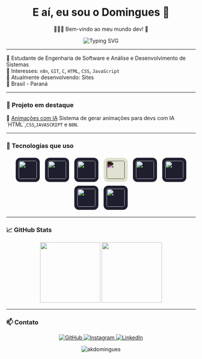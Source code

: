<h1 align="center">E aí, eu sou o Domingues 👋</h1>

<p align="center">👨🏼‍💻 Bem-vindo ao meu mundo dev! 🚀</p>

<p align="center">
  <img src="https://readme-typing-svg.herokuapp.com?font=Fira+Code&size=22&pause=1000&color=F7F7F7&center=true&vCenter=true&width=600&lines=Dev+C%2C+HTML%2C+CSS%2C+JavaScript;Estudante+de+Engenharia+de+Software;Estudante+de+Análise+e+Dev+de+Sistemas;Automação+com+n8n+e+GIT;Bem-vindo+ao+meu+GitHub!+🚀" alt="Typing SVG" />
</p>

---

🔹 Estudante de Engenharia de Software e Análise e Desenvolvimento de Sistemas  
🔹 Interesses: `n8n`, `GIT`, `C`, `HTML`, `CSS`, `JavaScript`  
🔹 Atualmente desenvolvendo: Sites                
🔹 Brasil - Paraná  

---

### 🚀 Projeto em destaque

🔹 [Animações com IA]([https://github.com/akdomingues/loginp-b](https://github.com/akdomingues/AI-Animations))  
Sistema de gerar animações para devs com IA `HTML`,`CSS`,`JAVASCRIPT` e `N8N`.

---

### 🧰 Tecnologias que uso

<div align="center">
  <img src="https://cdn.jsdelivr.net/gh/devicons/devicon/icons/vscode/vscode-original.svg" width="48" height="48" style="background-color:#1E1E2E;border-radius:12px;padding:8px;margin:5px;" />
  <img src="https://cdn.jsdelivr.net/gh/devicons/devicon/icons/figma/figma-original.svg" width="48" height="48" style="background-color:#1E1E2E;border-radius:12px;padding:8px;margin:5px;" />
  <img src="https://cdn.jsdelivr.net/gh/devicons/devicon/icons/nodejs/nodejs-original.svg" width="48" height="48" style="background-color:#1E1E2E;border-radius:12px;padding:8px;margin:5px;" />
  <img src="https://cdn.jsdelivr.net/gh/devicons/devicon/icons/github/github-original.svg" width="48" height="48" style="background-color:#1E1E2E;border-radius:12px;padding:8px;margin:5px;filter:invert(1);" />
  <img src="https://cdn.jsdelivr.net/gh/devicons/devicon/icons/git/git-original.svg" width="48" height="48" style="background-color:#1E1E2E;border-radius:12px;padding:8px;margin:5px;" />
  <img src="https://cdn.jsdelivr.net/gh/devicons/devicon/icons/html5/html5-original.svg" width="48" height="48" style="background-color:#1E1E2E;border-radius:12px;padding:8px;margin:5px;" />
  <img src="https://cdn.jsdelivr.net/gh/devicons/devicon/icons/css3/css3-original.svg" width="48" height="48" style="background-color:#1E1E2E;border-radius:12px;padding:8px;margin:5px;" />
  <img src="https://cdn.jsdelivr.net/gh/devicons/devicon/icons/javascript/javascript-original.svg" width="48" height="48" style="background-color:#1E1E2E;border-radius:12px;padding:8px;margin:5px;" />
</div>

---

### 📈 GitHub Stats

<div align="center">
  <img height="160em" src="https://github-readme-stats.vercel.app/api?username=akdomingues&show_icons=true&theme=github_dark&hide_border=true&cache_seconds=1800" />
  <img height="160em" src="https://github-readme-stats.vercel.app/api/top-langs/?username=akdomingues&layout=compact&theme=github_dark&hide_border=true&cache_seconds=1800" />
</div>

---


### 📫 Contato

<p align="center">
  <a href="https://github.com/akdomingues" target="_blank">
    <img src="https://img.shields.io/badge/GitHub-akdomingues-181717?style=for-the-badge&logo=github" alt="GitHub" />
  </a>
  <a href="https://www.instagram.com/exe.domingues/" target="_blank">
    <img src="https://img.shields.io/badge/Instagram-@exe.domingues-E4405F?style=for-the-badge&logo=instagram&logoColor=white" alt="Instagram" />
  </a>
  <a href="https://www.linkedin.com/in/dominguescaua" target="_blank">
    <img src="https://img.shields.io/badge/LinkedIn-dominguescaua-0A66C2?style=for-the-badge&logo=linkedin&logoColor=white" alt="LinkedIn" />
  </a>
</p>

<p align="center">
  <img src="https://komarev.com/ghpvc/?username=akdomingues&label=Perfil+Views&color=0e75b6&style=flat" alt="akdomingues" />
</p>
